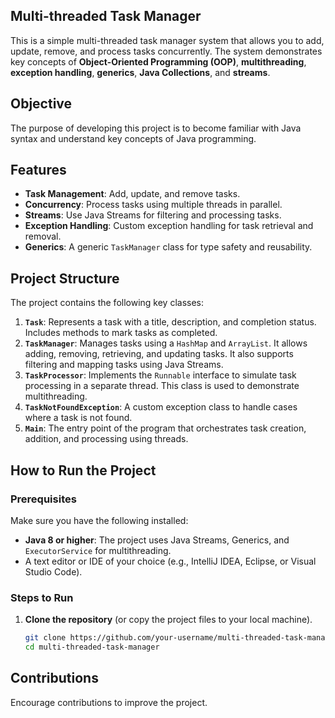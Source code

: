 ## Multi-threaded Task Manager

This is a simple multi-threaded task manager system that allows you to add, update, remove, and process tasks concurrently. The system demonstrates key concepts of **Object-Oriented Programming (OOP)**, **multithreading**, **exception handling**, **generics**, **Java Collections**, and **streams**.

## Objective
The purpose of developing this project is to become familiar with Java syntax and understand key concepts of Java programming.

## Features
- **Task Management**: Add, update, and remove tasks.
- **Concurrency**: Process tasks using multiple threads in parallel.
- **Streams**: Use Java Streams for filtering and processing tasks.
- **Exception Handling**: Custom exception handling for task retrieval and removal.
- **Generics**: A generic `TaskManager` class for type safety and reusability.

## Project Structure
The project contains the following key classes:

1. **`Task`**: Represents a task with a title, description, and completion status. Includes methods to mark tasks as completed.
2. **`TaskManager`**: Manages tasks using a `HashMap` and `ArrayList`. It allows adding, removing, retrieving, and updating tasks. It also supports filtering and mapping tasks using Java Streams.
3. **`TaskProcessor`**: Implements the `Runnable` interface to simulate task processing in a separate thread. This class is used to demonstrate multithreading.
4. **`TaskNotFoundException`**: A custom exception class to handle cases where a task is not found.
5. **`Main`**: The entry point of the program that orchestrates task creation, addition, and processing using threads.

## How to Run the Project

### Prerequisites
Make sure you have the following installed:
- **Java 8 or higher**: The project uses Java Streams, Generics, and `ExecutorService` for multithreading.
- A text editor or IDE of your choice (e.g., IntelliJ IDEA, Eclipse, or Visual Studio Code).

### Steps to Run

1. **Clone the repository** (or copy the project files to your local machine).

   ```bash
   git clone https://github.com/your-username/multi-threaded-task-manager.git
   cd multi-threaded-task-manager

## Contributions 
Encourage contributions to improve the project.